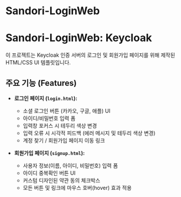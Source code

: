 # Sandori-LoginWeb


# Sandori-LoginWeb: Keycloak 

이 프로젝트는 Keycloak 인증 서버의 로그인 및 회원가입 페이지를 위해 제작된 HTML/CSS UI 템플릿입니다.



##  주요 기능 (Features)

- **로그인 페이지 (`login.html`):**
  - 소셜 로그인 버튼 (카카오, 구글, 애플) UI
  - 아이디/비밀번호 입력 폼
  - 입력창 포커스 시 테두리 색상 변경
  - 입력 오류 시 시각적 피드백 (에러 메시지 및 테두리 색상 변경)
  - 계정 찾기 / 회원가입 페이지 이동 링크

- **회원가입 페이지 (`signup.html`):**
  - 사용자 정보(이름, 아이디, 비밀번호) 입력 폼
  - 아이디 중복확인 버튼 UI
  - 커스텀 디자인된 약관 동의 체크박스
  - 모든 버튼 및 링크에 마우스 호버(hover) 효과 적용

